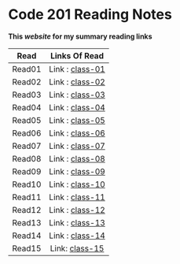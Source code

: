# Code 201 Reading Notes #

**This *website* for my summary reading links** 

| Read   |      Links Of Read      |  
|----------|:-------------:|
| Read01 | Link :  [class-01](https://raghadalquran.github.io/reading-notes/class-01)    | 
| Read02 | Link :  [class-02](https://raghadalquran.github.io/reading-notes/class-02)    |  
| Read03 | Link :  [class-03](https://raghadalquran.github.io/reading-notes/class-03)    |   
| Read04 | Link :  [class-04](https://raghadalquran.github.io/reading-notes/class-04)    | 
| Read05 | Link :  [class-05](https://raghadalquran.github.io/reading-notes/class-05)    |  
| Read06 | Link :  [class-06](https://raghadalquran.github.io/reading-notes/class-06)    | 
| Read07 | Link :  [class-07](https://raghadalquran.github.io/reading-notes/class-07)    | 
| Read08 | Link :  [class-08](https://raghadalquran.github.io/reading-notes/class-09)    |  
| Read09 | Link :  [class-09](https://raghadalquran.github.io/reading-notes/class-08)    |   
| Read10 | Link :  [class-10](https://raghadalquran.github.io/reading-notes/class-10)    | 
| Read11 | Link :  [class-11](https://raghadalquran.github.io/reading-notes/class-11)    |  
| Read12 | Link :  [class-12](https://raghadalquran.github.io/reading-notes/class-12)    | 
| Read13 | Link :  [class-13](https://raghadalquran.github.io/reading-notes/class-13)    | 
| Read14 | Link :  [class-14]()    |  
| Read15 | Link:   [class-15]()    | 
    
